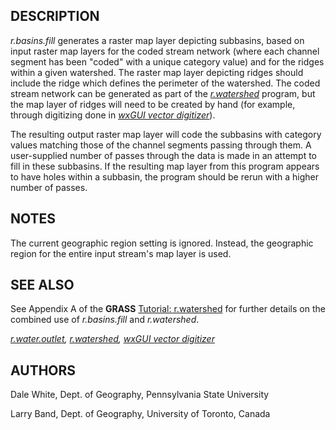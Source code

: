 
## DESCRIPTION

*r.basins.fill*
generates a raster map layer depicting subbasins, based
on input raster map layers for the coded stream network
(where each channel segment has been "coded" with a unique category value)
and for the ridges within a given watershed.
The raster map layer depicting ridges should include
the ridge which defines the perimeter of the watershed.
The coded stream network can be generated
as part of the
*[r.watershed](r.watershed.html)* program,
but the map layer of ridges will need to be created by hand
(for example, through digitizing done in *[wxGUI vector digitizer](wxGUI.vdigit.html)*).

The resulting output raster map layer will
code the subbasins with category values matching
those of the channel segments passing through them.
A user-supplied number of passes through the data is
made in an attempt to fill in these subbasins.
If the resulting map layer from this program appears to
have holes within a subbasin, the program should be
rerun with a higher number of passes.

## NOTES

The current geographic region setting is ignored.
Instead, the geographic region for the entire input stream's
map layer is used.

## SEE ALSO

See Appendix A of the **GRASS**
[Tutorial:
r.watershed](https://grass.osgeo.org/gdp/raster/r.watershed.ps) for further details on the combined use of
*r.basins.fill* and *r.watershed*.

*[r.water.outlet](r.water.outlet.html),
[r.watershed](r.watershed.html),
[wxGUI vector digitizer](wxGUI.vdigit.html)*

## AUTHORS

Dale White,
Dept. of Geography,
Pennsylvania State University

Larry Band, Dept. of Geography, University of Toronto, Canada
